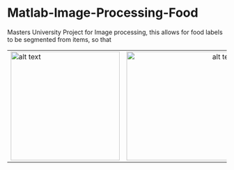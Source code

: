 # Matlab-Image-Processing-Food
Masters University Project for Image processing, this allows for food labels to be segmented from items, so that 


<table >
  <tr>
    <td align="left"><img src="https://github.com/dbeckerton94/Matlab-Image-Processing-Food/blob/main/image.bmp?raw=true" alt="alt text"     width="250" height="250"></td>
    <td align="right"><img src="https://github.com/dbeckerton94/LungAnalayis-TumorFinder/blob/master/SampleImage/final.png?raw=true" alt="alt  text" width="250" height="250"/></td>
  </tr>
   
   
</table>
